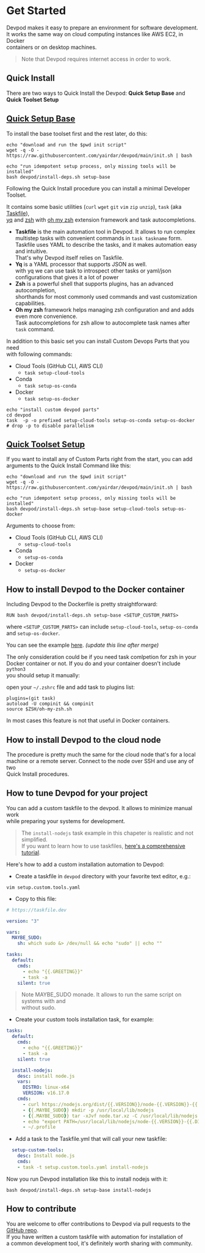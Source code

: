 # Get Started

Devpod makes it easy to prepare an environment for software development.  
It works the same way on cloud computing instances like AWS EC2, in Docker  
containers or on desktop machines.

> Note that Devpod requires internet access in order to work.

## Quick Install

There are two ways to Quick Install the Devpod: **Quick Setup Base** and **Quick
Toolset Setup**

## [Quick Setup Base](https://github.com/yairdar/devpod/blob/main/README.md#quick-base-setup)

To install the base toolset first and the rest later, do this:

```
echo "download and run the $pwd init script"
wget -q -O - https://raw.githubusercontent.com/yairdar/devpod/main/init.sh | bash

echo "run idempotent setup process, only missing tools will be installed"
bash devpod/install-deps.sh setup-base
```

Following the Quick Install procedure you can install a minimal Developer Toolset.

It contains some basic utilities (`curl` `wget` `git` `vim`  `zip` `unzip`), `task` 
(aka [Taskfile](https://taskfile.dev)),  
[yq](https://mikefarah.gitbook.io/yq) and [zsh](https://zsh.sourceforge.io/)
with [oh my zsh](https://ohmyz.sh) extension framework 
and task autocompletions.  

- **Taskfile** is the main automation tool in Devpod. It allows to run complex  
multistep tasks with convenient commands in `task taskname` form.  
Taskfile uses YAML to describe the tasks, and it makes automation easy and intuitive.  
That's why Devpod itself relies on Taskfile.  
- **Yq** is a YAML processor that supports JSON as well.  
  with yq we can use task to introspect other tasks or yaml/json configurations
  that gives it a lot of power
- **Zsh** is a powerful shell that supports plugins, has an advanced autocompletion,  
shorthands for most commonly used commands and vast customization capabilities.  
- **Oh my zsh** framework helps managing zsh configuration and and adds even more convenience.  
  Task autocompletions for zsh allow to autocomplete task names after `task` command.

In addition to this basic set you can install Custom Devops Parts that you need  
with following commands:

- Cloud Tools (GitHub CLI, AWS CLI)
  - `task setup-cloud-tools`
- Conda
  - `task setup-os-conda`
- Docker
  - `task setup-os-docker`

```
echo "install custom devpod parts"
cd devpod
task  -p -o prefixed setup-cloud-tools setup-os-conda setup-os-docker  
# drop -p to disable parallelism
```

## [Quick Toolset Setup](https://github.com/yairdar/devpod/blob/main/README.md#quick-toolset-setup)

If you want to install any of Custom Parts right from the start, you can add  
arguments to the Quick Install Command like this:

```
echo "download and run the $pwd init script"
wget -q -O - https://raw.githubusercontent.com/yairdar/devpod/main/init.sh | bash

echo "run idempotent setup process, only missing tools will be installed"
bash devpod/install-deps.sh setup-base setup-cloud-tools setup-os-docker
```

Arguments to choose from:

- Cloud Tools (GitHub CLI, AWS CLI)
  - `setup-cloud-tools`
- Conda
  - `setup-os-conda`
- Docker
  - `setup-os-docker`

## How to install Devpod to the Docker container

Including Devpod to the Dockerfile is pretty straightforward:

```
RUN bash devpod/install-deps.sh setup-base <SETUP_CUSTOM_PARTS>
```

where `<SETUP_CUSTOM_PARTS>` can include `setup-cloud-tools`, `setup-os-conda`  
and `setup-os-docker`.

You can see the example [here](../tests/test-before-push/Dockerfile_no_python).
_(update this line after merge)_

The only consideration could be if you need task comlpetion for zsh in your  
Docker container or not. If you do and your container doesn't include `python3`  
you should setup it manually:

open your `~/.zshrc` file and add task to plugins list:

```
plugins=(git task)
autoload -U compinit && compinit
source $ZSH/oh-my-zsh.sh
```

In most cases this feature is not that useful in Docker containers.

## How to install Devpod to the cloud node

The procedure is pretty much the same for the cloud node that's for a local  
machine or a remote server. Connect to the node over SSH and use any of two  
Quick Install procedures.

## How to tune Devpod for your project

You can add a custom taskfile to the devpod. It allows to minimize manual work  
while preparing your systems for development.

> The `install-nodejs` task example in this chapeter is realistic and not simplified.  
> If you want to learn how to use taskfiles,
> [here's a comprehensive tutorial](../a-taskfile/c01_getting_started/README.md).

Here's how to add a custom installation automation to Devpod:

- Create a taskfile in `devpod` directory with your favorite text editor, e.g.:

```
vim setup.custom.tools.yaml
```

- Copy to this file:

```yaml
# https://taskfile.dev

version: "3"

vars:
  MAYBE_SUDO: 
    sh: which sudo &> /dev/null && echo "sudo" || echo ""

tasks:
  default:
    cmds:
      - echo "{{.GREETING}}"
      - task -a
    silent: true

```
> Note MAYBE_SUDO monade. It allows to run the same script on systems with and  
> without sudo.

- Create your custom tools installation task, for example: 

```yaml
tasks:
  default:
    cmds:
      - echo "{{.GREETING}}"
      - task -a
    silent: true

  install-nodejs:
    desc: install node.js
    vars:
      DISTRO: linux-x64
      VERSION: v16.17.0
    cmds:
      - curl https://nodejs.org/dist/{{.VERSION}}/node-{{.VERSION}}-{{.DISTRO}}.tar.xz -o node.tar.xz
      - {{.MAYBE_SUDO}} mkdir -p /usr/local/lib/nodejs
      - {{.MAYBE_SUDO}} tar -xJvf node.tar.xz -C /usr/local/lib/nodejs
      - echo "export PATH=/usr/local/lib/nodejs/node-{{.VERSION}}-{{.DISTRO}}/bin:\$PATH" > ~/.profile
      - ~/.profile
```

- Add a task to the Taskfile.yml that will call your new taskfile:

```yaml
  setup-custom-tools:
    desc: Install node.js
    cmds:
    - task -t setup.custom.tools.yaml install-nodejs
```

Now you run Devpod installation like this to install nodejs with it:

```
bash devpod/install-deps.sh setup-base install-nodejs
```

## How to contribute

You are welcome to offer contributions to Devpod via pull requests to the  
[GitHub repo](https://github.com/yairdar/devpod).  
If you have written a custom taskfile with automation for installation of  
a common development tool, it's definitely worth sharing with community.  

